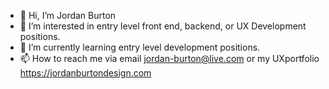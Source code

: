 - 👋 Hi, I’m Jordan Burton
- 👀 I’m interested in entry level front end, backend, or UX Development positions.
- 🌱 I’m currently learning entry level development positions.
- 📫 How to reach me via email jordan-burton@live.com or my UXportfolio https://jordanburtondesign.com

<!---
Jordacoin/Jordacoin is a ✨ special ✨ repository because its `README.md` (this file) appears on your GitHub profile.
You can click the Preview link to take a look at your changes.
--->

